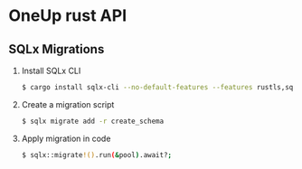 # OneUp rust API

## SQLx Migrations
1. Install SQLx CLI
   ```bash
   $ cargo install sqlx-cli --no-default-features --features rustls,sqlite
   ```
2. Create a migration script
   ```bash
   $ sqlx migrate add -r create_schema
   ```
3. Apply migration in code
   ```bash
   $ sqlx::migrate!().run(&pool).await?;
   ```